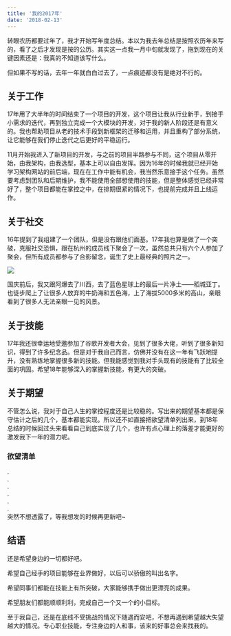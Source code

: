 ```yaml
---
title: '我的2017年'
date: '2018-02-13'
---
```


转眼农历都要过年了，我才开始写年度总结。本以为我去年总结是按照农历年来写的，看了之后才发现是按的公历。其实这一点我一月中旬就发现了，拖到现在的关键因素还是：我真的不知道该写什么。

但如果不写的话，去年一年就白白过去了，一点痕迹都没有是绝对不行的。

## 关于工作

17年用了大半年的时间结束了一个项目的开发，这个项目让我从行业新手，到接手小需求的迭代，再到独立完成一个大模块的开发，对于我的新人阶段还是有意义的。我也帮助项目从老的技术手段到新框架的迁移和运用，并且重构了部分系统，让它能够在我们停止迭代之后更好的平稳运行。

11月开始我进入了新项目的开发，与之前的项目半路参与不同，这个项目从零开始，由我架构，由我选型，基本上可以自由发挥。因为16年的时候我就已经开始学习架构网站的前后端，现在在工作中能有机会，我当然乐意接手这个任务。虽然要考虑到团队和后期维护，我不能使用全部想使用的技能，但是整体感觉已经非常好了，整个项目都能在掌控之中，在排期很紧的情况下，也提前完成并且上线运作。

## 关于社交

16年提到了我组建了一个团队，但是没有跟他们面基。17年我也算是做了一个突破，克服社交恐惧，跟在杭州的成员线下聚会了一次，虽然总共只有六个人参加了聚会，但所有成员都参与了合影留念，诞生了史上最经典的照片之一。

![](http://ww1.sinaimg.cn/large/6ad0d67fgy1fof69lzj46j21110ku43y.jpg)

国庆前后，我又跟阿爆去了川西，去了蓝色星球上的最后一片净土——稻城亚丁。也徒步爬上了让很多人放弃的牛奶海和五色海，上了海拔5000多米的高山，亲眼看到了很多人无法亲眼一见的风景。

## 关于技能

17年我还很幸运地受邀参加了谷歌开发者大会，见到了很多大佬，听到了很多新知识，得到了许多纪念品。但是对于我自己而言，仿佛并没有在这一年有飞跃地提升，没有熟练地掌握很多新的技能。但我能感觉到我对手头现有的技能有了比较全面的巩固。希望18年能够深入的掌握新技能，有更大的突破。

## 关于期望

不管怎么说，我对于自己人生的掌控程度还是比较稳的。写出来的期望基本都是保守估计之后的几个，基本都能实现。所以还不如直接把欲望清单列出来，到18年总结的时候回过头来看看自己到底实现了几个，也许有点心理上的落差才能更好的激发我下一年的潜力呢。

### 欲望清单

.  
.  
.  
.  
.  
.  
突然不想透露了，等我想发的时候再更新吧~

## 结语

还是希望身边的一切都好吧。

希望自己经手的项目能够在业界做好，以后可以骄傲的叫出名字。

希望同事们都能在技能上有所突破，大家能够携手做出更漂亮的成果。

希望朋友们都能顺顺利利，完成自己一个又一个的小目标。

至于我自己，还是在底线不受挑战的情况下随遇而安吧，不想再遇到希望越大失望越大的情况。专心职业技能，专注身边的人和事，该来的好事总会来找我的。